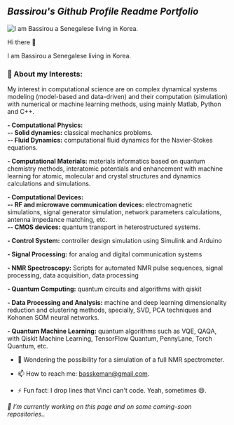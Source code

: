 ## *Bassirou's Github Profile Readme Portfolio*


![I am Bassirou a Senegalese living in Korea.](https://pbs.twimg.com/profile_banners/377402778/1672025817/1080x360)


Hi there 👋

I am Bassirou a Senegalese living in Korea. 

### 💬 About my Interests:
My interest in computational science are on complex dynamical systems modeling (model-based and data-driven) and their computation (simulation) with numerical or machine learning methods, using mainly Matlab, Python and C++.

**- Computational Physics:**  
**-- Solid dynamics:** classical mechanics problems.  
**-- Fluid Dynamics:** computational fluid dynamics for the Navier-Stokes equations.

**- Computational Materials:** materials informatics based on quantum chemistry methods, interatomic potentials and enhancement with machine learning for atomic, molecular and crystal structures and dynamics calculations and simulations.

**- Computational Devices:**  
 **-- RF and microwave communication devices:** electromagnetic simulations, signal generator simulation, network parameters calculations, antenna impedance matching, etc.  
**-- CMOS devices:** quantum transport in heterostructured systems.

**- Control System:** controller design simulation using Simulink and Arduino

**- Signal Processing:** for analog and digital communication systems

**- NMR Spectroscopy:**
Scripts for automated NMR pulse sequences, signal processing, data acquisition, data processing

**- Quantum Computing:** quantum circuits and algorithms with qiskit

**- Data Processing and Analysis:** machine and deep learning dimensionality reduction and clustering methods, specially, SVD, PCA techniques and Kohonen SOM neural networks.

**- Quantum Machine Learning:** quantum algorithms such as VQE, QAQA, with Qiskit Machine Learning, TensorFlow Quantum, PennyLane, Torch Quantum, etc.


- 🤔 Wondering the possibility for a simulation of a full NMR spectrometer.
- 📫 How to reach me: basskeman@gmail.com.

- ⚡ Fun fact: I drop lines that Vinci can't code. Yeah, sometimes 😄.

*🔭 I’m currently working on this page and on some coming-soon repositories..*  
